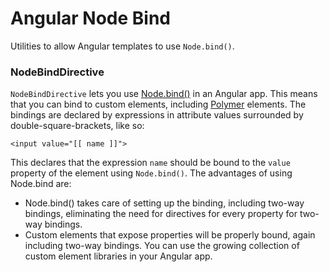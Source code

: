Angular Node Bind
=================

Utilities to allow Angular templates to use `Node.bind()`.

### NodeBindDirective

`NodeBindDirective` lets you use [Node.bind()][1] in an Angular app. This means
that you can bind to custom elements, including [Polymer][2] elements. The
bindings are declared by expressions in attribute values surrounded by
double-square-brackets, like so:

    <input value="[[ name ]]">
    
This declares that the expression <code>name</code> should be bound to the
`value` property of the element using `Node.bind()`. The advantages of using
Node.bind are:

  * Node.bind() takes care of setting up the binding, including two-way
    bindings, eliminating the need for directives for every property for two-way
    bindings.
  * Custom elements that expose properties will be properly bound, again
    including two-way bindings. You can use the growing collection of
    custom element libraries in your Angular app.

[1]: http://www.polymer-project.org/platform/node_bind.html
[2]: http://www.polymer-project.org/
